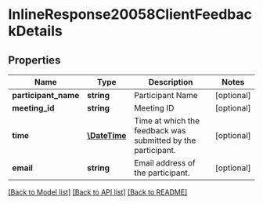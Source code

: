 # InlineResponse20058ClientFeedbackDetails

## Properties
Name | Type | Description | Notes
------------ | ------------- | ------------- | -------------
**participant_name** | **string** | Participant Name | [optional] 
**meeting_id** | **string** | Meeting ID | [optional] 
**time** | [**\DateTime**](\DateTime.md) | Time at which the feedback was submitted by the participant. | [optional] 
**email** | **string** | Email address of the participant. | [optional] 

[[Back to Model list]](../README.md#documentation-for-models) [[Back to API list]](../README.md#documentation-for-api-endpoints) [[Back to README]](../README.md)


